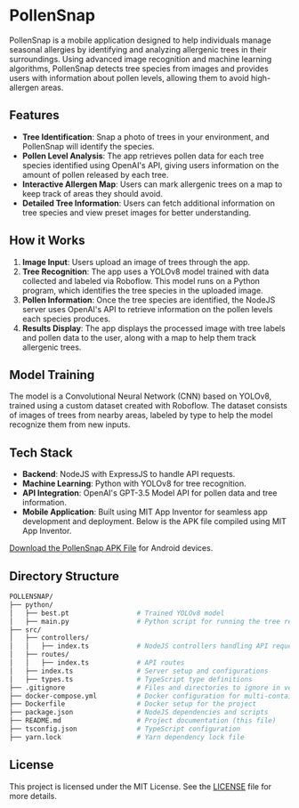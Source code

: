 # PollenSnap

PollenSnap is a mobile application designed to help individuals manage seasonal allergies by identifying and analyzing allergenic trees in their surroundings. Using advanced image recognition and machine learning algorithms, PollenSnap detects tree species from images and provides users with information about pollen levels, allowing them to avoid high-allergen areas.

## Features

- **Tree Identification**: Snap a photo of trees in your environment, and PollenSnap will identify the species.
- **Pollen Level Analysis**: The app retrieves pollen data for each tree species identified using OpenAI's API, giving users information on the amount of pollen released by each tree.
- **Interactive Allergen Map**: Users can mark allergenic trees on a map to keep track of areas they should avoid.
- **Detailed Tree Information**: Users can fetch additional information on tree species and view preset images for better understanding.

## How it Works

1. **Image Input**: Users upload an image of trees through the app.
2. **Tree Recognition**: The app uses a YOLOv8 model trained with data collected and labeled via Roboflow. This model runs on a Python program, which identifies the tree species in the uploaded image.
3. **Pollen Information**: Once the tree species are identified, the NodeJS server uses OpenAI's API to retrieve information on the pollen levels each species produces.
4. **Results Display**: The app displays the processed image with tree labels and pollen data to the user, along with a map to help them track allergenic trees.

## Model Training

The model is a Convolutional Neural Network (CNN) based on YOLOv8, trained using a custom dataset created with Roboflow. The dataset consists of images of trees from nearby areas, labeled by type to help the model recognize them from new inputs.

## Tech Stack

- **Backend**: NodeJS with ExpressJS to handle API requests.
- **Machine Learning**: Python with YOLOv8 for tree recognition.
- **API Integration**: OpenAI's GPT-3.5 Model API for pollen data and tree information.
- **Mobile Application**: Built using MIT App Inventor for seamless app development and deployment. Below is the APK file compiled using MIT App Inventor.

[Download the PollenSnap APK File](https://drive.google.com/file/d/1JpKKoUbmnOR68rccOzasmxWZHF3y9LzX/view?usp=sharing) for Android devices.

## Directory Structure

```bash
POLLENSNAP/
├── python/
│   ├── best.pt                 # Trained YOLOv8 model
│   ├── main.py                 # Python script for running the tree recognition model
├── src/
│   ├── controllers/
│   │   ├── index.ts            # NodeJS controllers handling API requests and model execution
│   ├── routes/
│   │   ├── index.ts            # API routes
│   ├── index.ts                # Server setup and configurations
│   ├── types.ts                # TypeScript type definitions
├── .gitignore                  # Files and directories to ignore in version control
├── docker-compose.yml          # Docker configuration for multi-container setup
├── Dockerfile                  # Docker setup for the project
├── package.json                # NodeJS dependencies and scripts
├── README.md                   # Project documentation (this file)
├── tsconfig.json               # TypeScript configuration
├── yarn.lock                   # Yarn dependency lock file
```

## License

This project is licensed under the MIT License. See the [LICENSE](./LICENSE) file for more details.
